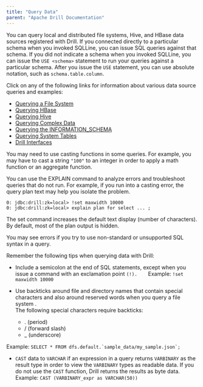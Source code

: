 ```yaml
---
title: "Query Data"
parent: "Apache Drill Documentation"
---
```

You can query local and distributed file systems, Hive, and HBase data sources
registered with Drill. If you connected directly to a particular schema when
you invoked SQLLine, you can issue SQL queries against that schema. If you did
not indicate a schema when you invoked SQLLine, you can issue the `USE
<schema>` statement to run your queries against a particular schema. After you
issue the `USE` statement, you can use absolute notation, such as
`schema.table.column`.

Click on any of the following links for information about various data source
queries and examples:

  * [Querying a File System](/confluence/display/DRILL/Querying+a+File+System)
  * [Querying HBase](/confluence/display/DRILL/Querying+HBase)
  * [Querying Hive](/confluence/display/DRILL/Querying+Hive)
  * [Querying Complex Data](/confluence/display/DRILL/Querying+Complex+Data)
  * [Querying the INFORMATION_SCHEMA](/confluence/display/DRILL/Querying+the+INFORMATION_SCHEMA)
  * [Querying System Tables](/confluence/display/DRILL/Querying+System+Tables)
  * [Drill Interfaces](/confluence/display/DRILL/Drill+Interfaces)

You may need to use casting functions in some queries. For example, you may
have to cast a string `"100"` to an integer in order to apply a math function
or an aggregate function.

You can use the EXPLAIN command to analyze errors and troubleshoot queries
that do not run. For example, if you run into a casting error, the query plan
text may help you isolate the problem.

    0: jdbc:drill:zk=local> !set maxwidth 10000
    0: jdbc:drill:zk=local> explain plan for select ... ;

The set command increases the default text display (number of characters). By
default, most of the plan output is hidden.

You may see errors if you try to use non-standard or unsupported SQL syntax in
a query.

Remember the following tips when querying data with Drill:

  * Include a semicolon at the end of SQL statements, except when you issue a command with an exclamation point `(!).   
`Example: `!set maxwidth 10000`

  * Use backticks around file and directory names that contain special characters and also around reserved words when you query a file system .   
The following special characters require backticks:

    * . (period)
    * / (forward slash)
    * _ (underscore)

Example: ``SELECT * FROM dfs.default.`sample_data/my_sample.json`; ``

  * `CAST` data to `VARCHAR` if an expression in a query returns `VARBINARY` as the result type in order to view the `VARBINARY` types as readable data. If you do not use the `CAST` function, Drill returns the results as byte data.  
Example: `CAST (VARBINARY_expr as VARCHAR(50))`

